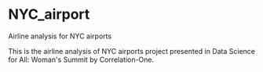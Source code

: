 # NYC_airport
Airline analysis for NYC airports

This is the airline analysis of NYC airports project presented in Data Science for All: Woman's Summit by Correlation-One. 
